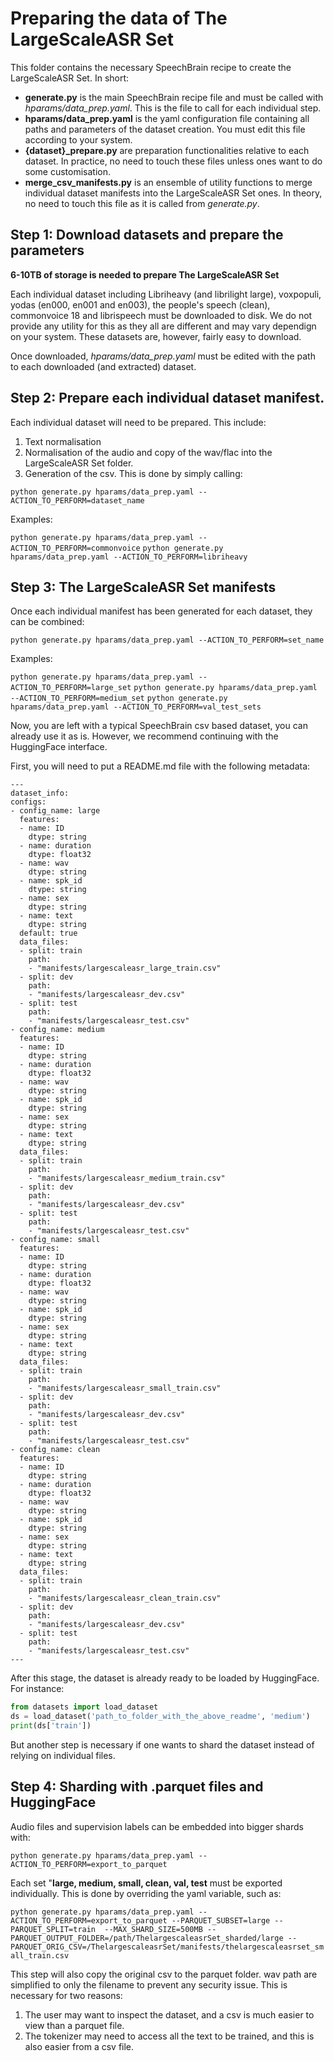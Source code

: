 # Preparing the data of The LargeScaleASR Set

This folder contains the necessary SpeechBrain recipe to create the LargeScaleASR
Set. In short:
- **generate.py** is the main SpeechBrain recipe file and must be called with *hparams/data_prep.yaml*. This is the file to call for each individual step.
- **hparams/data_prep.yaml** is the yaml configuration file containing all paths and parameters of the dataset creation. You must edit this file according to your system.
- **{dataset}_prepare.py** are preparation functionalities relative to each dataset. In practice, no need to touch these files unless ones want to do some customisation.
- **merge_csv_manifests.py** is an ensemble of utility functions to merge individual dataset manifests into the LargeScaleASR Set ones. In theory, no need to touch this file as it is called from *generate.py*.

## Step 1: Download datasets and prepare the parameters

**6-10TB of storage is needed to prepare The LargeScaleASR Set**

Each individual dataset including Libriheavy (and librilight large), voxpopuli, yodas (en000, en001 and en003), the people's speech (clean), commonvoice 18 and librispeech must be downloaded to disk. We do not provide any utility for this as they all are different and may vary dependign on your system. These datasets are, however, fairly easy to download.

Once downloaded, *hparams/data_prep.yaml* must be edited with the path to each downloaded (and extracted) dataset.

## Step 2: Prepare each individual dataset manifest.

Each individual dataset will need to be prepared. This include:
1. Text normalisation
2. Normalisation of the audio and copy of the wav/flac into the LargeScaleASR Set folder.
3. Generation of the csv.
This is done by simply calling:

```python generate.py hparams/data_prep.yaml --ACTION_TO_PERFORM=dataset_name```

Examples:

```python generate.py hparams/data_prep.yaml --ACTION_TO_PERFORM=commonvoice```
```python generate.py hparams/data_prep.yaml --ACTION_TO_PERFORM=libriheavy```

## Step 3: The LargeScaleASR Set manifests

Once each individual manifest has been generated for each dataset, they can be combined:

```python generate.py hparams/data_prep.yaml --ACTION_TO_PERFORM=set_name```

Examples:

```python generate.py hparams/data_prep.yaml --ACTION_TO_PERFORM=large_set```
```python generate.py hparams/data_prep.yaml --ACTION_TO_PERFORM=medium_set```
```python generate.py hparams/data_prep.yaml --ACTION_TO_PERFORM=val_test_sets```

Now, you are left with a typical SpeechBrain csv based dataset, you can already use it as is.
However, we recommend continuing with the HuggingFace interface.

First, you will need to put a README.md file with the following metadata:

```
---
dataset_info:
configs:
- config_name: large
  features:
  - name: ID
    dtype: string
  - name: duration
    dtype: float32
  - name: wav
    dtype: string
  - name: spk_id
    dtype: string
  - name: sex
    dtype: string
  - name: text
    dtype: string
  default: true
  data_files:
  - split: train
    path:
    - "manifests/largescaleasr_large_train.csv"
  - split: dev
    path:
    - "manifests/largescaleasr_dev.csv"
  - split: test
    path:
    - "manifests/largescaleasr_test.csv"
- config_name: medium
  features:
  - name: ID
    dtype: string
  - name: duration
    dtype: float32
  - name: wav
    dtype: string
  - name: spk_id
    dtype: string
  - name: sex
    dtype: string
  - name: text
    dtype: string
  data_files:
  - split: train
    path:
    - "manifests/largescaleasr_medium_train.csv"
  - split: dev
    path:
    - "manifests/largescaleasr_dev.csv"
  - split: test
    path:
    - "manifests/largescaleasr_test.csv"
- config_name: small
  features:
  - name: ID
    dtype: string
  - name: duration
    dtype: float32
  - name: wav
    dtype: string
  - name: spk_id
    dtype: string
  - name: sex
    dtype: string
  - name: text
    dtype: string
  data_files:
  - split: train
    path:
    - "manifests/largescaleasr_small_train.csv"
  - split: dev
    path:
    - "manifests/largescaleasr_dev.csv"
  - split: test
    path:
    - "manifests/largescaleasr_test.csv"
- config_name: clean
  features:
  - name: ID
    dtype: string
  - name: duration
    dtype: float32
  - name: wav
    dtype: string
  - name: spk_id
    dtype: string
  - name: sex
    dtype: string
  - name: text
    dtype: string
  data_files:
  - split: train
    path:
    - "manifests/largescaleasr_clean_train.csv"
  - split: dev
    path:
    - "manifests/largescaleasr_dev.csv"
  - split: test
    path:
    - "manifests/largescaleasr_test.csv"
---
```

After this stage, the dataset is already ready to be loaded by HuggingFace. For instance:

```python
from datasets import load_dataset
ds = load_dataset('path_to_folder_with_the_above_readme', 'medium')
print(ds['train'])
```
But another step is necessary if one wants to
shard the dataset instead of relying on individual files.

## Step 4: Sharding with .parquet files and HuggingFace

Audio files and supervision labels can be embedded into bigger shards with:

```python generate.py hparams/data_prep.yaml --ACTION_TO_PERFORM=export_to_parquet```

Each set "**large, medium, small, clean, val, test** must be exported individually. This is done by overriding the yaml variable, such as:

```python generate.py hparams/data_prep.yaml --ACTION_TO_PERFORM=export_to_parquet --PARQUET_SUBSET=large --PARQUET_SPLIT=train  --MAX_SHARD_SIZE=500MB --PARQUET_OUTPUT_FOLDER=/path/ThelargescaleasrSet_sharded/large --PARQUET_ORIG_CSV=/ThelargescaleasrSet/manifests/thelargescaleasrset_small_train.csv```

This step will also copy the original csv to the parquet folder. wav path are simplified to only the filename to prevent any security issue. This is necessary for two reasons:
1. The user may want to inspect the dataset, and a csv is much easier to view than a parquet file.
2. The tokenizer may need to access all the text to be trained, and this is also easier from a csv file.